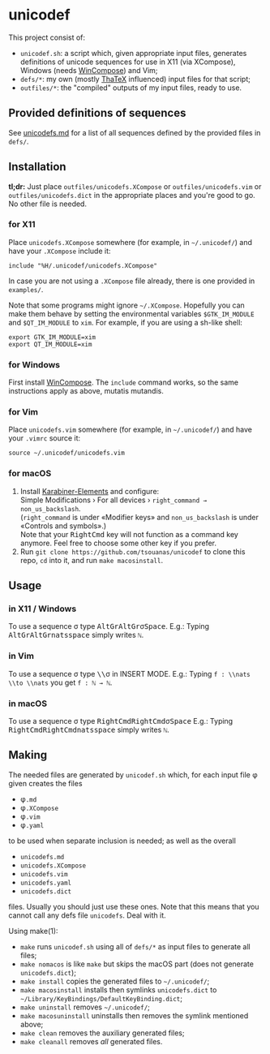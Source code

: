 # unicodef

This project consist of:

* `unicodef.sh`: a script which, given appropriate input files, generates definitions of unicode sequences for use in X11 (via XCompose), Windows (needs [WinCompose]) and Vim;
* `defs/*`: my own (mostly [ThaTeX] influenced) input files for that script;
* `outfiles/*`: the "compiled" outputs of my input files, ready to use.


## Provided definitions of sequences

See [unicodefs.md] for a list of all sequences defined by the provided files in `defs/`.


## Installation

**tl;dr:** Just place `outfiles/unicodefs.XCompose` or `outfiles/unicodefs.vim` or `outfiles/unicodefs.dict` in the appropriate places and you're good to go.  No other file is needed.

### for X11
Place `unicodefs.XCompose` somewhere (for example, in `~/.unicodef/`) and have your `.XCompose` include it:
```
include "%H/.unicodef/unicodefs.XCompose"
```
In case you are not using a `.XCompose` file already, there is one provided in `examples/`.

Note that some programs might ignore `~/.XCompose`.  Hopefully you can make them behave by setting the environmental variables `$GTK_IM_MODULE` and `$QT_IM_MODULE` to `xim`.  For example, if you are using a sh-like shell:
```
export GTK_IM_MODULE=xim
export QT_IM_MODULE=xim
```

### for Windows
First install [WinCompose].
The `include` command works, so the same instructions apply as above, mutatis mutandis.

### for Vim
Place `unicodefs.vim` somewhere (for example, in `~/.unicodef/`) and have your `.vimrc` source it:
```
source ~/.unicodef/unicodefs.vim
```

### for macOS
1. Install [Karabiner-Elements] and configure:  
   Simple Modifications › For all devices › `right_command → non_us_backslash`.  
   (`right_command` is under «Modifier keys» and `non_us_backslash` is under «Controls and symbols».)  
   Note that your <kbd>RightCmd</kbd> key will not function as a command key anymore.
   Feel free to choose some other key if you prefer.
2. Run `git clone https://github.com/tsouanas/unicodef` to clone this repo, `cd` into it, and run `make macosinstall`.


## Usage

### in X11 / Windows
To use a sequence σ type <kbd>AltGr</kbd><kbd>AltGr</kbd>σ<kbd>Space</kbd>.
E.g.: Typing <kbd>AltGr</kbd><kbd>AltGr</kbd><kbd>n</kbd><kbd>a</kbd><kbd>t</kbd><kbd>s</kbd><kbd>space</kbd> simply writes `ℕ`.

### in Vim
To use a sequence σ type <kbd>\\</kbd><kbd>\\</kbd>σ in INSERT MODE.
E.g.: Typing `f : \\nats \\to \\nats` you get `f : ℕ → ℕ`.

### in macOS
To use a sequence σ type <kbd>RightCmd</kbd><kbd>RightCmd</kbd>σ<kbd>Space</kbd>
E.g.: Typing <kbd>RightCmd</kbd><kbd>RightCmd</kbd><kbd>n</kbd><kbd>a</kbd><kbd>t</kbd><kbd>s</kbd><kbd>space</kbd> simply writes `ℕ`.

## Making

The needed files are generated by `unicodef.sh` which, for each input file φ given creates the files

* φ`.md`
* φ`.XCompose`
* φ`.vim`
* φ`.yaml`

to be used when separate inclusion is needed; as well as the overall

* `unicodefs.md`
* `unicodefs.XCompose`
* `unicodefs.vim`
* `unicodefs.yaml`
* `unicodefs.dict`

files.  Usually you should just use these ones.
Note that this means that you cannot call any defs file `unicodefs`.  Deal with it.

Using make(1):

* `make` runs `unicodef.sh` using all of `defs/*` as input files to generate all files;
* `make nomacos` is like `make` but skips the macOS part (does not generate `unicodefs.dict`);
* `make install` copies the generated files to `~/.unicodef/`;
* `make macosinstall` installs then symlinks `unicodefs.dict` to `~/Library/KeyBindings/DefaultKeyBinding.dict`;
* `make uninstall` removes `~/.unicodef/`;
* `make macosuninstall` uninstalls then removes the symlink mentioned above;
* `make clean` removes the auxiliary generated files;
* `make cleanall` removes *all* generated files.


[unicodefs.md]: outfiles/unicodefs.md
[ThaTeX]:       https://github.com/tsouanas/thatex
[WinCompose]:   https://github.com/samhocevar/wincompose
[Karabiner-Elements]: https://karabiner-elements.pqrs.org


